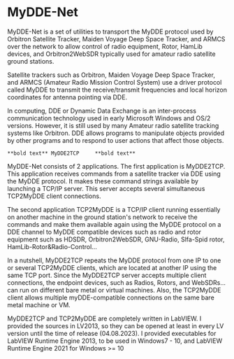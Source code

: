 # MyDDE-Net
MyDDE-Net is a set of utilities to transport the MyDDE protocol used by Orbitron Satellite Tracker, Maiden Voyage Deep Space Tracker, and ARMCS over the network to allow control of radio equipment, Rotor, HamLib devices, and Orbitron2WebSDR typically used for amateur radio satellite ground stations.

Satellite trackers such as Orbitron, Maiden Voyage Deep Space Tracker, and ARMCS (Amateur Radio Mission Control System) use a driver protocol called MyDDE to transmit the receive/transmit frequencies and local horizon coordinates for antenna pointing via DDE.

In computing, DDE or Dynamic Data Exchange is an inter-process communication technology used in early Microsoft Windows and OS/2 versions. However, it is still used by many Amateur radio satellite tracking systems like Orbitron. DDE allows programs to manipulate objects provided by other programs and to respond to user actions that affect those objects.

	**bold text** MyDDE2TCP 	**bold text**
MyDDE-Net consists of 2 applications. The first application is MyDDE2TCP. This application receives commands from a satellite tracker via DDE using the MyDDE protocol. It makes these command strings available by launching a TCP/IP server. This server accepts several simultaneous TCP2MyDDE client connections.

The second application TCP2MyDDE is a TCP/IP client running essentially on another machine in the ground station's network to receive the commands and make them available again using the MyDDE protocol on a DDE channel to MyDDE compatible devices such as radio and rotor equipment such as HDSDR, Orbitron2WebSDR, GNU-Radio, Slfa-Spid rotor, HamLib-Rotor&Radio-Control...

In a nutshell, MyDDE2TCP repeats the MyDDE protocol from one IP to one or several TCP2MyDDE clients, which are located at another IP using the same TCP port. Since the MyDDE2TCP server accepts multiple client connections, the endpoint devices, such as  Radios, Rotors, and WebSDRs... can run on different bare metal or virtual machines. Also, the TCP2MyDDE client allows multiple myDDE-compatible connections on the same bare metal machine or VM.

MyDDE2TCP and TCP2MyDDE are completely written in LabVIEW. I provided the sources in LV2013, so they can be opened at least in every LV version until the time of release (04.08.2023). I provided executables for LabVIEW Runtime Engine 2013, to be used in Windows7 - 10, and LabVIEW Runtime Engine 2021 for Windows >= 10
